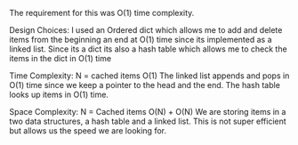 The requirement for this was O(1) time complexity. 

Design Choices:
I used an Ordered dict which allows me to add and delete items from the beginning an end at O(1) time since its implemented as a linked list. Since its a dict its also a hash table which allows me to check the items in the dict in O(1) time

Time Complexity:
N = cached items
O(1)
The linked list appends and pops in O(1) time since we keep a pointer to the head and the end.
The hash table looks up items in O(1) time. 

Space Complexity:
N = Cached items
O(N) + O(N)
We are storing items in a two data structures, a hash table and a linked list. This is not super efficient but allows us the speed we are looking for. 